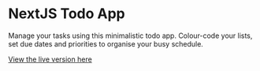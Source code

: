 # NextJS Todo App

Manage your tasks using this minimalistic todo app. Colour-code your lists, set due dates and priorities to organise your busy schedule.

[View the live version here](https://todo-app-pi-pink-61.vercel.app/)